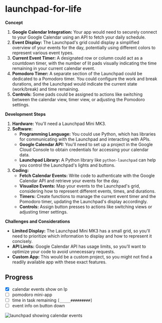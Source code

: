 # launchpad-for-life

**Concept**

1.  **Google Calendar Integration:** Your app would need to securely connect to your Google Calendar using an API to fetch your daily schedule.
2.  **Event Display:** The Launchpad's grid could display a simplified overview of your events for the day, potentially using different colors to represent various event types.
3.  **Current Event Timer:** A designated row or column could act as a countdown timer, with the number of lit pads visually indicating the time remaining in your current calendar event.
4.  **Pomodoro Timer:** A separate section of the Launchpad could be dedicated to a Pomodoro timer. You could configure the work and break durations, and the Launchpad would indicate the current state (work/break) and time remaining.
5.  **Controls:** Some pads could be assigned to actions like switching between the calendar view, timer view, or adjusting the Pomodoro settings.

**Development Steps**

1.  **Hardware:** You'll need a Launchpad Mini MK3.
2.  **Software:**
    *   **Programming Language:** You could use Python, which has libraries for communicating with the Launchpad and interacting with APIs.
    *   **Google Calendar API:** You'll need to set up a project in the Google Cloud Console to obtain credentials for accessing your calendar data.
    *   **Launchpad Library:** A Python library like `python-launchpad` can help you control the Launchpad's lights and buttons.
3.  **Coding:**
    *   **Fetch Calendar Events:** Write code to authenticate with the Google Calendar API and retrieve your events for the day.
    *   **Visualize Events:** Map your events to the Launchpad's grid, considering how to represent different events, times, and durations.
    *   **Timers:** Create functions to manage the current event timer and the Pomodoro timer, updating the Launchpad's display accordingly.
    *   **Controls:** Assign button presses to actions like switching views or adjusting timer settings.

**Challenges and Considerations**

*   **Limited Display:** The Launchpad Mini MK3 has a small grid, so you'll need to prioritize which information to display and how to represent it concisely.
*   **API Limits:** Google Calendar API has usage limits, so you'll want to optimize your code to avoid unnecessary requests.
*   **Custom App:** This would be a custom project, so you might not find a readily available app with these exact features.

## Progress

- [x] calendar events show on lp
- [ ] pomodoro mini-app
- [ ] time in task remaining `[_____#########]`
- [ ] event info on button down

![launchpad showing calendar events](img/examples.jpg)
